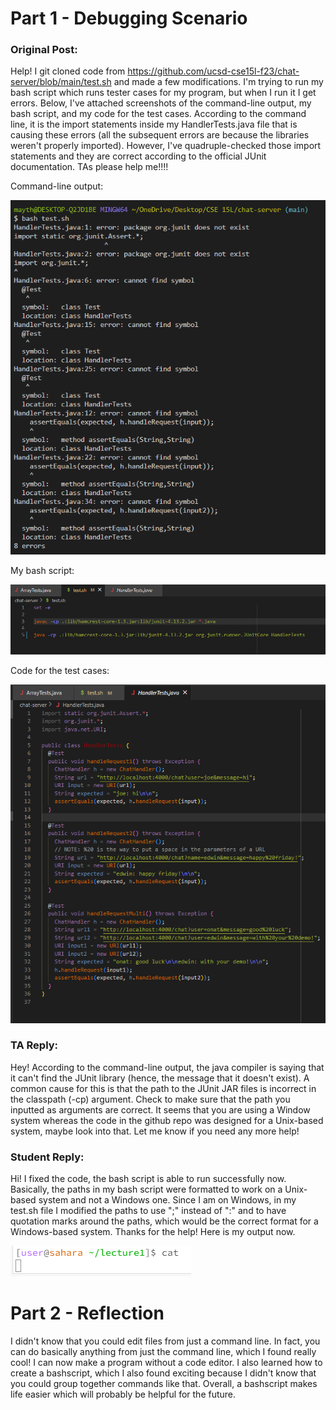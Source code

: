 # Part 1 - Debugging Scenario

### Original Post:
Help! I git cloned code from https://github.com/ucsd-cse15l-f23/chat-server/blob/main/test.sh and made a few modifications. I'm trying to run my bash script which runs tester cases for my program, but when I run it I get errors. Below, I've attached screenshots of the command-line output, my bash script, and my code for the test cases. According to the command line, it is the import statements inside my HandlerTests.java file that is causing these errors (all the subsequent errors are because the libraries weren't properly imported). However, I've quadruple-checked those import statements and they are correct according to the official JUnit documentation. TAs please help me!!!!

Command-line output:

![image1](screenshot1.png)

My bash script:

![image2](screenshot2.png)

Code for the test cases:

![image3](screenshot3.png)

### TA Reply:

Hey! According to the command-line output, the java compiler is saying that it can't find the JUnit library (hence, the message that it doesn't exist). A common cause for this is that the path to the JUnit JAR files is incorrect in the classpath (-cp) argument. Check to make sure that the path you inputted as arguments are correct. It seems that you are using a Window system whereas the code in the github repo was designed for a Unix-based system, maybe look into that. Let me know if you need any more help!

### Student Reply:

Hi! I fixed the code, the bash script is able to run successfully now. Basically, the paths in my bash script were formatted to work on a Unix-based system and not a Windows one. Since I am on Windows, in my test.sh file I modified the paths to use ";" instead of ":" and to have quotation marks around the paths, which would be the correct format for a Windows-based system. Thanks for the help! Here is my output now. 

![image4](screenshot4.png)

# Part 2 - Reflection

I didn't know that you could edit files from just a command line. In fact, you can do basically anything from just the command line, which I found really cool! I can now make a program without a code editor. I also learned how to create a bashscript, which I also found exciting because I didn't know that you could group together commands like that. Overall, a bashscript makes life easier which will probably be helpful for the future.
